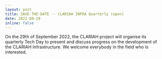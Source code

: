 ```yaml
---
layout: post
title: SAVE-THE-DATE -- CLARIAH INFRA Quarterly (open)
date: 2022-09-29
inline: false
---
```


On the 29th of September 2022, the CLARIAH project will organise its quarterly Tech Day to present and discuss progress on the development of the CLARIAH Infrastructure. We welcome everybody in the field who is interested.
